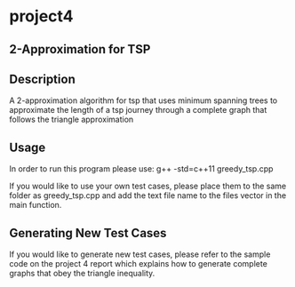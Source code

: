 # project4

## 2-Approximation for TSP

## Description
A 2-approximation algorithm for tsp that uses minimum spanning trees to approximate the length of a tsp journey through a complete graph that follows the triangle approximation

## Usage
In order to run this program please use: 
    g++ -std=c++11 greedy_tsp.cpp 

If you would like to use your own test cases, please place them to the same folder as greedy_tsp.cpp and add the text file name to the files vector in the main function.

## Generating New Test Cases
If you would like to generate new test cases, please refer to the sample code on the project 4 report which explains how to generate complete graphs that obey the triangle inequality.
